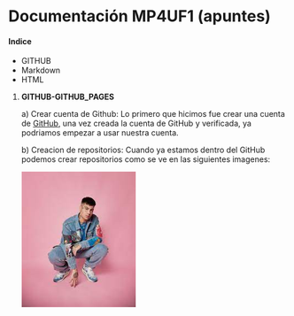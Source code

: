 # Documentación MP4UF1 (apuntes)
#### Indice 
- GITHUB
- Markdown
- HTML

1. **GITHUB-GITHUB_PAGES**

   a) Crear cuenta de Github:
   Lo primero que hicimos fue crear una cuenta de [GitHub](https://github.com:Portada "Pagina_GitHub"), una vez creada la cuenta de GitHub y verificada, ya podriamos empezar a usar nuestra cuenta.
   
   b) Creacion de repositorios: Cuando ya estamos dentro del GitHub podemos crear repositorios como se ve en las siguientes imagenes:
   
   ![1](https://github.com/JuanCarlospg/repasoGithub/blob/main/Duki.jpg "Creacion")
